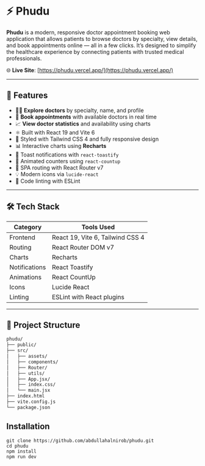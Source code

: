 # ⚡ Phudu

**Phudu** is a modern, responsive doctor appointment booking web application that allows patients to browse doctors by specialty, view details, and book appointments online — all in a few clicks. It’s designed to simplify the healthcare experience by connecting patients with trusted medical professionals.

🌐 **Live Site**: [https://phudu.vercel.app/](https://phudu.vercel.app/)

---

## 🚀 Features

- 🧑‍⚕️ **Explore doctors** by specialty, name, and profile
- 📅 **Book appointments** with available doctors in real time
- 📈 **View doctor statistics** and availability using charts
- ⚛️ Built with React 19 and Vite 6
- 🎨 Styled with Tailwind CSS 4 and fully responsive design
- 📊 Interactive charts using **Recharts**
- 🔔 Toast notifications with `react-toastify`
- 🔢 Animated counters using `react-countup`
- 🧭 SPA routing with React Router v7
- 💡 Modern icons via `lucide-react`
- 🧼 Code linting with ESLint

---


## 🛠️ Tech Stack

| Category       | Tools Used                                     |
|----------------|------------------------------------------------|
| Frontend       | React 19, Vite 6, Tailwind CSS 4               |
| Routing        | React Router DOM v7                            |
| Charts         | Recharts                                       |
| Notifications  | React Toastify                                 |
| Animations     | React CountUp                                  |
| Icons          | Lucide React                                   |
| Linting        | ESLint with React plugins                      |

---

## 📁 Project Structure

```bash
phudu/
├── public/
├── src/
│   ├── assets/
│   ├── components/
│   ├── Router/
│   ├── utils/
│   ├── App.jsx/
│   ├── index.css/
│   └── main.jsx
├── index.html
├── vite.config.js
└── package.json
```
## Installation

```
git clone https://github.com/abdullahalnirob/phudu.git
cd phudu
npm install
npm run dev

```
